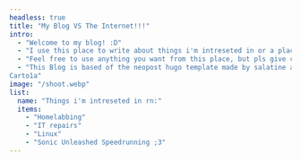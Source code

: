 ```yaml
---
headless: true
title: "My Blog VS The Internet!!!"
intro: 
  - "Welcome to my blog! :D"
  - "I use this place to write about things i'm intreseted in or a place to dump guides for random things I encounter" 
  - "Feel free to use anything you want from this place, but pls give credit where appropriate (b'w')b"
  - "This Blog is based of the neopost hugo template made by salatine and 
Carto1a"
image: "/shoot.webp"
list:
  name: "Things i'm intreseted in rn:"
  items: 
    - "Homelabbing"
    - "IT repairs"
    - "Linux"
    - "Sonic Unleashed Speedrunning ;3"
---
```

